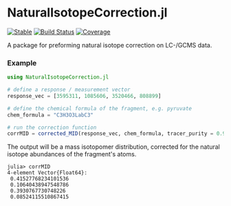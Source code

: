 # NaturalIsotopeCorrection.jl

[![Stable](https://img.shields.io/badge/docs-stable-blue.svg)](https://vm-vh.github.io/NaturalIsotopeCorrection.jl/stable/)
[![Build Status](https://github.com/vm-vh/NaturalIsotopeCorrection.jl/actions/workflows/CI.yml/badge.svg?branch=main)](https://github.com/vm-vh/NaturalIsotopeCorrection.jl/actions/workflows/CI.yml?query=branch%3Amain)
[![Coverage](https://codecov.io/gh/vm-vh/NaturalIsotopeCorrection.jl/branch/main/graph/badge.svg)](https://codecov.io/gh/vm-vh/NaturalIsotopeCorrection.jl)

A package for preforming natural isotope correction on LC-/GCMS data.

### Example
```julia
using NaturalIsotopeCorrection.jl

# define a response / measurement vector 
response_vec = [3595311, 1085606, 3520466, 808899]

# define the chemical formula of the fragment, e.g. pyruvate
chem_formula = "C3H3O3LabC3"

# run the correction function
corrMID = corrected_MID(response_vec, chem_formula, tracer_purity = 0.99)
```
The output will be a mass isotopomer distribution, corrected for the natural isotope abundances of the fragment's atoms.

```julia-repl
julia> corrMID
4-element Vector{Float64}:
 0.41527768234101536
 0.10640438947548786
 0.3930767730748226
 0.08524115510867415
```
